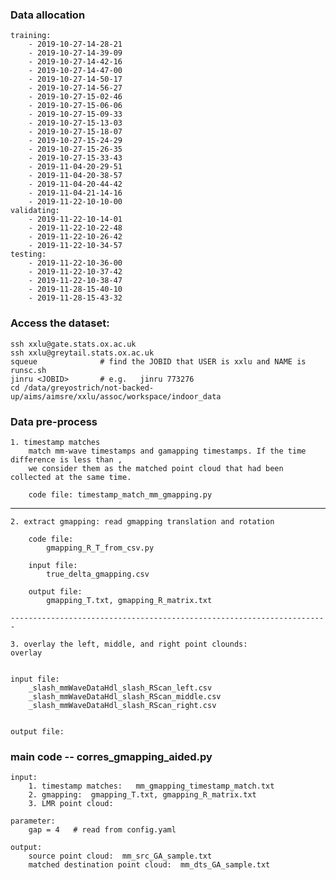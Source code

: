 ### Data allocation

    training:
        - 2019-10-27-14-28-21
        - 2019-10-27-14-39-09
        - 2019-10-27-14-42-16
        - 2019-10-27-14-47-00
        - 2019-10-27-14-50-17
        - 2019-10-27-14-56-27
        - 2019-10-27-15-02-46
        - 2019-10-27-15-06-06
        - 2019-10-27-15-09-33
        - 2019-10-27-15-13-03
        - 2019-10-27-15-18-07
        - 2019-10-27-15-24-29
        - 2019-10-27-15-26-35
        - 2019-10-27-15-33-43
        - 2019-11-04-20-29-51
        - 2019-11-04-20-38-57
        - 2019-11-04-20-44-42
        - 2019-11-04-21-14-16
        - 2019-11-22-10-10-00
    validating:
        - 2019-11-22-10-14-01
        - 2019-11-22-10-22-48
        - 2019-11-22-10-26-42
        - 2019-11-22-10-34-57
    testing:
        - 2019-11-22-10-36-00
        - 2019-11-22-10-37-42
        - 2019-11-22-10-38-47
        - 2019-11-28-15-40-10
        - 2019-11-28-15-43-32



### Access the dataset:

    ssh xxlu@gate.stats.ox.ac.uk
    ssh xxlu@greytail.stats.ox.ac.uk
    squeue              # find the JOBID that USER is xxlu and NAME is runsc.sh
    jinru <JOBID>       # e.g.   jinru 773276
    cd /data/greyostrich/not-backed-up/aims/aimsre/xxlu/assoc/workspace/indoor_data
    
  
    
    
### Data pre-process

    1. timestamp matches
        match mm-wave timestamps and gamapping timestamps. If the time difference is less than , 
        we consider them as the matched point cloud that had been collected at the same time.
        
        code file: timestamp_match_mm_gmapping.py
   
   
   -----------------------------------------------------------------------
   
    2. extract gmapping: read gmapping translation and rotation

        code file:
            gmapping_R_T_from_csv.py
            
        input file:
            true_delta_gmapping.csv

        output file:
            gmapping_T.txt, gmapping_R_matrix.txt  

    -----------------------------------------------------------------------

    3. overlay the left, middle, and right point clounds:
    overlay 
    
    
    input file:
        _slash_mmWaveDataHdl_slash_RScan_left.csv        
        _slash_mmWaveDataHdl_slash_RScan_middle.csv        
        _slash_mmWaveDataHdl_slash_RScan_right.csv 
        
        
    output file:
    
    
    
    
    
    

            
            
        
### main code -- corres_gmapping_aided.py

    input:
        1. timestamp matches:   mm_gmapping_timestamp_match.txt
        2. gmapping:  gmapping_T.txt, gmapping_R_matrix.txt
        3. LMR point cloud:   

    parameter:
        gap = 4   # read from config.yaml

    output:
        source point cloud:  mm_src_GA_sample.txt
        matched destination point cloud:  mm_dts_GA_sample.txt
